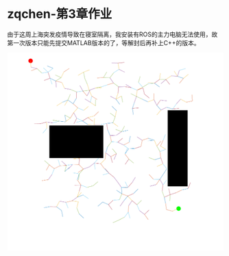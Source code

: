 # zqchen-第3章作业

由于这周上海突发疫情导致在寝室隔离，我安装有ROS的主力电脑无法使用，故第一次版本只能先提交MATLAB版本的了，等解封后再补上C++的版本。

<img src="pics/运行结果.png" alt="运行结果" style="zoom: 50%;" />

